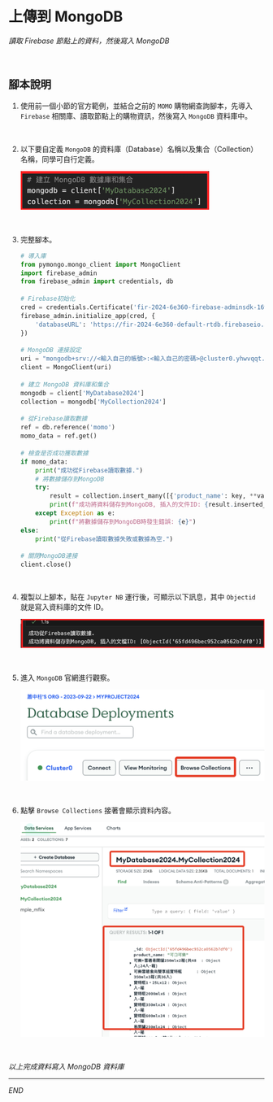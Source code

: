 # 上傳到 MongoDB

_讀取 Firebase 節點上的資料，然後寫入 MongoDB_

<br>

## 腳本說明

1. 使用前一個小節的官方範例，並結合之前的 `MOMO` 購物網查詢腳本，先導入 `Firebase` 相關庫、讀取節點上的購物資訊，然後寫入 `MongoDB` 資料庫中。

<br>

2. 以下要自定義 `MongoDB` 的資料庫（Database）名稱以及集合（Collection）名稱，同學可自行定義。

    ![](images/img_81.png)

<br>
   
3. 完整腳本。

    ```python
    # 導入庫
    from pymongo.mongo_client import MongoClient
    import firebase_admin
    from firebase_admin import credentials, db

    # Firebase初始化
    cred = credentials.Certificate('fir-2024-6e360-firebase-adminsdk-16wwf-d2983e1f68.json')
    firebase_admin.initialize_app(cred, {
        'databaseURL': 'https://fir-2024-6e360-default-rtdb.firebaseio.com/'
    })

    # MongoDB 連接設定
    uri = "mongodb+srv://<輸入自己的帳號>:<輸入自己的密碼>@cluster0.yhwvqqt.mongodb.net/?retryWrites=true&w=majority&appName=Cluster0"
    client = MongoClient(uri)

    # 建立 MongoDB 資料庫和集合
    mongodb = client['MyDatabase2024']
    collection = mongodb['MyCollection2024']

    # 從Firebase讀取數據
    ref = db.reference('momo')
    momo_data = ref.get()

    # 檢查是否成功獲取數據
    if momo_data:
        print("成功從Firebase讀取數據.")
        # 將數據儲存到MongoDB
        try:
            result = collection.insert_many([{'product_name': key, **value} for key, value in momo_data.items()])
            print(f"成功將資料儲存到MongoDB, 插入的文件ID: {result.inserted_ids}")
        except Exception as e:
            print(f"將數據儲存到MongoDB時發生錯誤: {e}")
    else:
        print("從Firebase讀取數據失敗或數據為空.")

    # 關閉MongoDB連接
    client.close()
    ```

<br>

4. 複製以上腳本，貼在 `Jupyter NB` 運行後，可顯示以下訊息，其中 `Objectid` 就是寫入資料庫的文件 ID。

    ![](images/img_82.png)

<br>

5. 進入 `MongoDB` 官網進行觀察。

    ![](images/img_83.png)

<br>

6. 點擊 `Browse Collections` 接著會顯示資料內容。

    ![](images/img_84.png)

<br>

_以上完成資料寫入 MongoDB 資料庫_

___


_END_